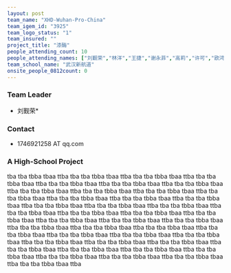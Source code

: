 ```yaml
---
layout: post
team_name: "XHD-Wuhan-Pro-China"
team_igem_id: "3925"
team_logo_status: "1"
team_insured: ""
project_title: "漆酶"
people_attending_count: 10
people_attending_names: ["刘觐荣","林洋","王捷","谢永菲","高莉","许可","欧鸿政","杨龙华","李娟娟","王欢"]
team_school_name: "武汉新航道"
onsite_people_0812count: 0
---
```



### Team Leader
* 刘觐荣*

### Contact
* 1746921258 AT qq.com

### A High-School Project

tba tba tbba tbaa ttba tba tba tbba tbaa ttba tba tba tbba tbaa ttba tba tba tbba tbaa ttba tba tba tbba tbaa ttba tba tba tbba tbaa ttba tba tba tbba tbaa ttba tba tba tbba tbaa ttba tba tba tbba tbaa ttba tba tba tbba tbaa ttba tba tba tbba tbaa ttba tba tba tbba tbaa ttba tba tba tbba tbaa ttba tba tba tbba tbaa ttba tba tba tbba tbaa ttba tba tba tbba tbaa ttba tba tba tbba tbaa ttba tba tba tbba tbaa ttba tba tba tbba tbaa ttba tba tba tbba tbaa ttba tba tba tbba tbaa ttba tba tba tbba tbaa ttba tba tba tbba tbaa ttba tba tba tbba tbaa ttba tba tba tbba tbaa ttba tba tba tbba tbaa ttba tba tba tbba tbaa ttba tba tba tbba tbaa ttba tba tba tbba tbaa ttba tba tba tbba tbaa ttba tba tba tbba tbaa ttba tba tba tbba tbaa ttba tba tba tbba tbaa ttba tba tba tbba tbaa ttba tba tba tbba tbaa ttba tba tba tbba tbaa ttba tba tba tbba tbaa ttba tba tba tbba tbaa ttba tba tba tbba tbaa ttba tba tba tbba tbaa ttba tba tba tbba tbaa ttba tba tba tbba tbaa ttba 
